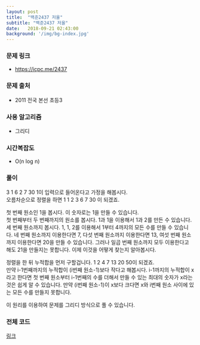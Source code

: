 ```yaml
---
layout: post
title:  "백준2437 저울"
subtitle: "백준2437 저울"
date:   2018-09-21 02:43:00
background: '/img/bg-index.jpg'
---
```


### 문제 링크
* https://icpc.me/2437

### 문제 출처
* 2011 전국 본선 초등3

### 사용 알고리즘
* 그리디

### 시간복잡도
* O(n log n)

### 풀이
3 1 6 2 7 30 1이 입력으로 들어온다고 가정을 해봅시다.<br>
오름차순으로 정렬을 하면 1 1 2 3 6 7 30 이 되겠죠.<br>

첫 번째 원소인 1을 봅시다. 이 숫자로는 1을 만들 수 있습니다.<br>
첫 번째부터 두 번째까지의 원소를 봅시다. 1과 1을 이용해서 1과 2를 만든 수 있습니다.<br>
세 번째 원소까지 봅시다. 1, 1, 2를 이용해서 1부터 4까지의 모든 수를 만들 수 있습니다.
네 번째 원소까지 이용한다면 7, 다섯 번째 원소까지 이용한다면 13, 여섯 번째 원소까지 이용한다면 20을 만들 수 있습니다.
그러나 일곱 번째 원소까지 모두 이용한다고 해도 21을 만들지는 못합니다. 이제 이것을 어떻게 찾는지 알아봅시다.

정렬을 한 뒤 누적합을 먼저 구할겁니다. 1 2 4 7 13 20 50이 되겠죠.<br>
만약 i-1번째까지의 누적합이 (i번째 원소-1)보다 작다고 해봅시다. i-1까지의 누적합이 x라고 한다면 첫 번째 원소부터 i-1번째의 수를 더해서 만들 수 있는 최대의 숫자가 x라는 것은 쉽게 알 수 있습니다. 만약 (i번째 원소-1)이 x보다 크다면 x와 i번째 원소 사이에 있는 모든 수를 만들지 못합니다.<br>

이 원리를 이용하여 문제를 그리디 방식으로 풀 수 있습니다.

### 전체 코드
<a href = "https://github.com/justiceHui/BOJ/blob/master/KOI_Final/2437.cpp">링크</a>
